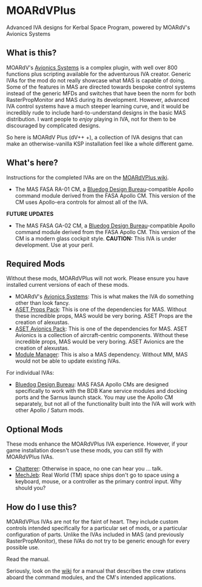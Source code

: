 # MOARdVPlus

Advanced IVA designs for Kerbal Space Program, powered by MOARdV's Avionics Systems

## What is this?

MOARdV's [Avionics Systems](https://github.com/MOARdV/AvionicsSystems) is a complex plugin, with well over 800 functions plus
scripting available for the adventurous IVA creator.  Generic IVAs for the mod do not really showcase what MAS
is capable of doing.  Some of the features in MAS are directed towards bespoke control systems instead of the generic MFDs and switches
that have been the norm for both RasterPropMonitor and MAS during its development.  However, advanced IVA control systems have a much
steeper learning curve, and it would be incredibly rude to include hard-to-understand designs in the basic MAS distribution.  I
want people to *enjoy* playing in IVA, not for them to be discouraged by complicated designs.

So here is MOARdV Plus (dV++ +), a collection of IVA designs that can make an otherwise-vanilla KSP installation feel
like a whole different game.

## What's here?

Instructions for the completed IVAs are on the [MOARdVPlus wiki](https://github.com/MOARdV/MOARdVPlus/wiki).

* The MAS FASA RA-01 CM, a [Bluedog Design Bureau](https://forum.kerbalspaceprogram.com/index.php?/topic/122020-14x-bluedog-design-bureau-stockalike-saturn-apollo-and-more-v142-i-numbered-this-update-before-ksp-updated-1feb2018/)-compatible Apollo command module derived from the FASA Apollo CM.  This version of the CM uses Apollo-era controls for almost all of the IVA.

**FUTURE UPDATES**

* The MAS FASA GA-02 CM, a [Bluedog Design Bureau](https://forum.kerbalspaceprogram.com/index.php?/topic/122020-14x-bluedog-design-bureau-stockalike-saturn-apollo-and-more-v142-i-numbered-this-update-before-ksp-updated-1feb2018/)-compatible Apollo command module derived from the FASA Apollo CM.  This version of the CM is a modern glass cockpit style.  **CAUTION:** This IVA is under development.  Use at your peril.

## Required Mods

Without these mods, MOARdVPlus will not work.  Please ensure you have installed current versions of each of these mods.

* MOARdV's [Avionics Systems](https://github.com/MOARdV/AvionicsSystems): This is what makes the IVA do something other than look fancy.
* [ASET Props Pack](http://forum.kerbalspaceprogram.com/index.php?/topic/116430-aset-props-pack-v14-for-the-modders-who-create-iva/): This is one of the dependencies for MAS.  Without these incredible props, MAS would be very boring.  ASET Props are the creation of alexustas.
* [ASET Avionics Pack](http://forum.kerbalspaceprogram.com/index.php?/topic/116479-aset-avionics-pack-v-20-for-the-modders-who-create-iva/): This is one of the dependencies for MAS.  ASET Avionics is a collection of aircraft-centric components.  Without these incredible props, MAS would be very boring.  ASET Avionics are the creation of alexustas.
* [Module Manager](https://forum.kerbalspaceprogram.com/index.php?/topic/50533-130-module-manager-281-june-29th-2017-with-n-cats-physics/): This is also a MAS dependency.  Without MM, MAS would not be able to update existing IVAs.

For individual IVAs:

* [Bluedog Design Bureau](https://forum.kerbalspaceprogram.com/index.php?/topic/122020-14x-bluedog-design-bureau-stockalike-saturn-apollo-and-more-v142-i-numbered-this-update-before-ksp-updated-1feb2018/): MAS FASA Apollo CMs are designed specifically to work with the BDB Kane service modules and docking ports and the Sarnus launch stack.
You may use the Apollo CM separately, but not all of the functionality built into the IVA will work with other Apollo / Saturn mods.

## Optional Mods

These mods enhance the MOARdVPlus IVA experience.  However, if your game installation doesn't use these mods, you can still fly with
MOARdVPlus IVAs.

* [Chatterer](https://forum.kerbalspaceprogram.com/index.php?/topic/83290-15x-chatterer-v0996-just-keep-talking-to-me-18-oct-2018/): Otherwise in space, no one can hear you ... talk.
* [MechJeb](forum.kerbalspaceprogram.com/index.php?/topic/154834-15x-anatid-robotics-mumech-mechjeb-autopilot-281-16-october-2018/): Real World (TM) space ships don't go to space using a keyboard, mouse, or a controller as the primary control input.  Why should you?

## How do I use this?

MOARdVPlus IVAs are not for the faint of heart.  They include custom controls intended specifically for a particular set of mods,
or a particular configuration of parts.  Unlike the IVAs included in MAS (and previously RasterPropMonitor), these IVAs do not try
to be generic enough for every possible use.

Read the manual.

Seriously, look on the [wiki](https://github.com/MOARdV/MOARdVPlus/wiki) for a manual that describes the crew stations aboard the command modules, and the CM's intended applications.
